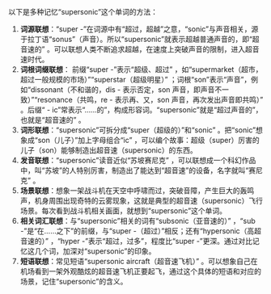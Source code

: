 以下是多种记忆“supersonic”这个单词的方法：
1. **词源联想**：“super -”在词源中有“超过，超越”之意，“sonic”与声音相关，源于拉丁语“sonus”（声音）。所以“supersonic”就表示超越普通声音的，即“超音速的” 。可以联想人类不断追求超越，在速度上突破声音的限制，进入超音速时代。
2. **词根词缀联想**： 前缀“super -”表示“超级、超过” ，如“supermarket（超市，超过一般规模的市场）”“superstar（超级明星）” ；词根“son”表示“声音”，例如“dissonant（不和谐的，dis - 表示否定，son 声音，即声音不一致）”“resonance（共鸣，re - 表示再、又，son 声音，再次发出声音即共鸣）” 。后缀“ - ic”常表示“……的”，构成形容词。“supersonic”就是“超过声音的”，也就是“超音速的” 。
3. **词形联想**：“supersonic”可拆分成“super（超级的）”和“sonic” 。把“sonic”想象成“son（儿子）”加上字母组合“ic” ，可以编个故事：超级（super）厉害的儿子（son）能够制造出超音速（supersonic）的东西。 
4. **发音联想**：“supersonic”读音近似“苏坡赛尼克” ，可以联想成一个科幻作品中，叫“苏坡”的人特别厉害，制造出了能达到“超音速”的设备，名字就叫“赛尼克” 。 
5. **场景联想**：想象一架战斗机在天空中呼啸而过，突破音障，产生巨大的轰鸣声，机身周围出现奇特的云雾现象，这就是典型的超音速（supersonic）飞行场景。每次看到战斗机相关画面，就想到“supersonic”这个单词。 
6. **相关词汇联想**：与“supersonic”相关的词有“subsonic（亚音速的）” ，“sub -”是“在……之下”的前缀，与“super -（超过）”相反；还有“hypersonic（高超音速的）” ，“hyper -”表示“超过，过多”，程度比“super -”更深。通过对比记忆这几个词，加深对“supersonic”的印象。 
7. **短语联想**：常见短语“supersonic aircraft（超音速飞机）” 。可以想象自己在机场看到一架外观酷炫的超音速飞机正要起飞，通过这个具体的短语和对应的场景，记住“supersonic”的含义。 
